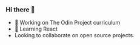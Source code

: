### Hi there 👋

- 🔭 Working on The Odin Project curriculum
- 🌱 Learning React
- Looking to collaborate on open source projects.
